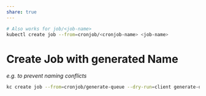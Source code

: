 ```yaml
---
share: true
---
```


```bash
# Also works for job/<job-name>
kubectl create job --from=cronjob/<cronjob-name> <job-name>
```

# Create Job with generated Name
*e.g. to prevent naming conflicts*

```bash
kc create job --from=cronjob/generate-queue --dry-run=client generate-queue-manual -o json | jq 'del(.metadata.name) | .metadata += {"generateName":"generate-queue-manual-"}' | kc create --dry-run=server -f-
```